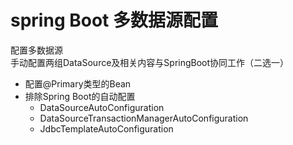 # spring Boot 多数据源配置

配置多数据源  
手动配置两组DataSource及相关内容与SpringBoot协同工作（二选一）
* 配置@Primary类型的Bean
* 排除Spring Boot的自动配置
    * DataSourceAutoConfiguration
    * DataSourceTransactionManagerAutoConfiguration
    * JdbcTemplateAutoConfiguration

